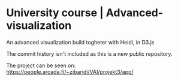 # University course | Advanced-visualization 
An advanced visualization build togheter with Heidi, in D3.js

The commit history isn't included as this is a new public repository.

The project can be seen on: https://people.arcada.fi/~zibaridi/VAI/projekt3/app/
